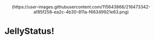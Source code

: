 
<p align="center">
(https://user-images.githubusercontent.com/115643866/216473342-af85f258-ea2c-4b30-811a-f66349921e63.png)

  
  
# JellyStatus!
</p>


